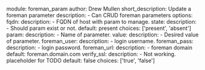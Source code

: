 module: foreman_param
author:  Drew Mullen
short_description: Update a foreman parameter
description:
    - Can CRUD foreman parameters
options:
    fqdn:
        description:
            - FQDN of host with param to manage.
    state:
        description:
            - Should param exist or not.
        default: present
        choices: ['present', 'absent']
    param:
        description:
            - Name of parameter.
    value:
        description:
            - Desired value of parameter.
    foreman_user:
        description:
            - login username.
    foreman_pass:
        description:
            - login password.
    foreman_url:
        description:
            - foreman domain
        default: foreman.domain.com
    verify_ssl:
        description:
            - Not working. placeholder for TODO
        default: false
        choices: ['true', 'false']
